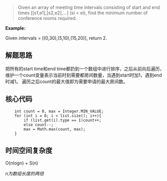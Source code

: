 > Given an array of meeting time intervals consisting of start and end times [[s1,e1],[s2,e2],...] (si < ei), find the minimum number of conference rooms required.
>

**Example:** 

Given intervals = [(0,30),(5,10),(15,20)], return 2.

## 解题思路

把所有的start time和end time都扔到一个数组中进行排序，之后从前向后遍历，维护一个count变量表示当前时刻需要都房间数量，当遇到start时加1，遇到end时减1。
遍历之后count的最大值即为需要申请的最大房间数。

## 核心代码
        
        int count = 0, max = Integer.MIN_VALUE;
        for (int i = 0; i < list.size(); i++){
            if (list.get(i).type == 1)count++;
            else count--;
            max = Math.max(count, max);
        }


## 时间空间复杂度

O(nlogn) + S(n)

*n为数组长度的两倍*
